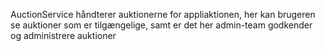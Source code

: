 AuctionService håndterer auktionerne for appliaktionen, her kan brugeren se auktioner som er tilgængelige, samt er det her admin-team godkender og administrere auktioner

